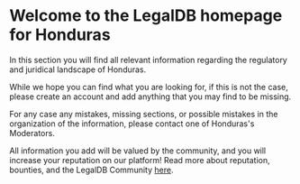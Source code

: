 <!-- TITLE: Honduras -->
<!-- SUBTITLE: Welcome to the legalDB home of Honduras -->

# Welcome to the LegalDB homepage for Honduras

In this section you will find all relevant information regarding the regulatory and juridical landscape of Honduras.

While we hope you can find what you are looking for, if this is not the case, please create an account and add anything that you may find to be missing.

For any case any mistakes, missing sections, or possible mistakes in the organization of the information, please contact one of Honduras's Moderators.

All information you add will be valued by the community, and you will increase your reputation on our platform! Read more about reputation, bounties, and the LegalDB Community [here](http://legaldb.herokuapp.com/legaldb/community).
